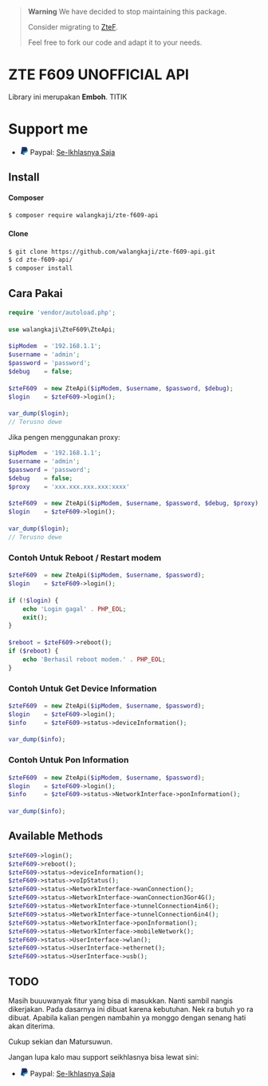 > **Warning**
> We have decided to stop maintaining this package.
> 
> Consider migrating to [ZteF](https://github.com/walangkaji/ztef).
>
> Feel free to fork our code and adapt it to your needs.

# ZTE F609 UNOFFICIAL API

Library ini merupakan **Emboh**. TITIK

# Support me
- ![Paypal](https://raw.githubusercontent.com/walangkaji/emboh/master/img/paypal.png) Paypal: [Se-Ikhlasnya Saja](https://www.paypal.me/walangkaji)


## Install
#### Composer
```sh
$ composer require walangkaji/zte-f609-api
```
#### Clone
```sh
$ git clone https://github.com/walangkaji/zte-f609-api.git
$ cd zte-f609-api/
$ composer install
```

## Cara Pakai
```php
require 'vendor/autoload.php';

use walangkaji\ZteF609\ZteApi;

$ipModem  = '192.168.1.1';
$username = 'admin';
$password = 'password';
$debug    = false;

$zteF609  = new ZteApi($ipModem, $username, $password, $debug);
$login    = $zteF609->login();

var_dump($login);
// Terusno dewe

```
Jika pengen menggunakan proxy:
```php
$ipModem  = '192.168.1.1';
$username = 'admin';
$password = 'password';
$debug    = false;
$proxy    = 'xxx.xxx.xxx.xxx:xxxx'

$zteF609  = new ZteApi($ipModem, $username, $password, $debug, $proxy);
$login    = $zteF609->login();

var_dump($login);
// Terusno dewe

```

### Contoh Untuk Reboot / Restart modem

```php
$zteF609  = new ZteApi($ipModem, $username, $password);
$login    = $zteF609->login();

if (!$login) {
    echo 'Login gagal' . PHP_EOL;
    exit();
}

$reboot = $zteF609->reboot();
if ($reboot) {
    echo 'Berhasil reboot modem.' . PHP_EOL;
}
```
### Contoh Untuk Get Device Information

```php
$zteF609  = new ZteApi($ipModem, $username, $password);
$login    = $zteF609->login();
$info     = $zteF609->status->deviceInformation();

var_dump($info);
```
### Contoh Untuk Pon Information

```php
$zteF609  = new ZteApi($ipModem, $username, $password);
$login    = $zteF609->login();
$info     = $zteF609->status->NetworkInterface->ponInformation();

var_dump($info);
```

## Available Methods
```php
$zteF609->login();
$zteF609->reboot();
$zteF609->status->deviceInformation();
$zteF609->status->voIpStatus();
$zteF609->status->NetworkInterface->wanConnection();
$zteF609->status->NetworkInterface->wanConnection3Gor4G();
$zteF609->status->NetworkInterface->tunnelConnection4in6();
$zteF609->status->NetworkInterface->tunnelConnection6in4();
$zteF609->status->NetworkInterface->ponInformation();
$zteF609->status->NetworkInterface->mobileNetwork();
$zteF609->status->UserInterface->wlan();
$zteF609->status->UserInterface->ethernet();
$zteF609->status->UserInterface->usb();
```

## TODO
Masih buuuwanyak fitur yang bisa di masukkan. Nanti sambil nangis dikerjakan.
Pada dasarnya ini dibuat karena kebutuhan. Nek ra butuh yo ra dibuat.
Apabila kalian pengen nambahin ya monggo dengan senang hati akan diterima.


Cukup sekian dan Matursuwun.

Jangan lupa kalo mau support seikhlasnya bisa lewat sini:
- ![Paypal](https://raw.githubusercontent.com/walangkaji/emboh/master/img/paypal.png) Paypal: [Se-Ikhlasnya Saja](https://www.paypal.me/walangkaji)

